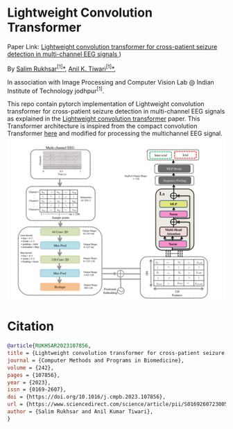 # Lightweight Convolution Transformer
Paper Link: [Lightweight convolution transformer for cross-patient seizure detection in multi-channel EEG signals
](https://doi.org/10.1016/j.cmpb.2023.107856))

By [Salim Rukhsar<sup>[1]</sup><span>&#42;</span>](https://www.linkedin.com/in/salim-rukhsar-10845282/),
[Anil K. Tiwari<sup>[1]</sup><span>&#42;</span>](http://home.iitj.ac.in/~akt/),

In association with Image Processing and Computer Vision Lab @ Indian Institute of Technology jodhpur<sup>[1]</sup>.

This repo contain pytorch implementation of Lightweight convolution transformer for cross-patient seizure detection in multi-channel EEG signals as explained in the [Lightweight convolution transformer](https://doi.org/10.1016/j.cmpb.2023.107856) paper. This Transformer architecture is inspired from the compact convolution Transformer [here](https://arxiv.org/abs/2104.05704) and modified for processing the multichannel EEG signal.
![](model.png)



# Citation
```bibtex
@article{RUKHSAR2023107856,
title = {Lightweight convolution transformer for cross-patient seizure detection in multi-channel EEG signals},
journal = {Computer Methods and Programs in Biomedicine},
volume = {242},
pages = {107856},
year = {2023},
issn = {0169-2607},
doi = {https://doi.org/10.1016/j.cmpb.2023.107856},
url = {https://www.sciencedirect.com/science/article/pii/S0169260723005229},
author = {Salim Rukhsar and Anil Kumar Tiwari},
}
```
